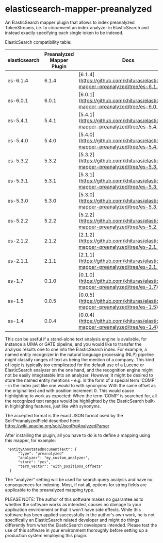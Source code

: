 elasticsearch-mapper-preanalyzed
================================

An ElasticSearch mapper plugin that allows to index preanalyzed TokenStreams, i.e. to circumvent an index analyzer in ElasticSearch and instead exactly specifying each single token to be indexed.

ElasticSearch compatibility table:

| elasticsearch |  Preanalyzed Mapper Plugin | Docs
|---------------|----------------------------|------
| es-6.1.4      |  6.1.4 | [6.1.4] (https://github.com/khituras/elasticsearch-mapper-preanalyzed/tree/es-6.1.4)
| es-6.0.1      |  6.0.1 | [6.0.1] (https://github.com/khituras/elasticsearch-mapper-preanalyzed/tree/es-6.0.1)
| es-5.4.1      |  5.4.1 | [5.4.1] (https://github.com/khituras/elasticsearch-mapper-preanalyzed/tree/es-5.4.1)
| es-5.4.0      |  5.4.0 | [5.4.0] (https://github.com/khituras/elasticsearch-mapper-preanalyzed/tree/es-5.4.0)
| es-5.3.2      |  5.3.2 | [5.3.2] (https://github.com/khituras/elasticsearch-mapper-preanalyzed/tree/es-5.3.2)
| es-5.3.1      |  5.3.1 | [5.3.1] (https://github.com/khituras/elasticsearch-mapper-preanalyzed/tree/es-5.3.1)
| es-5.3.0      |  5.3.0 | [5.3.0] (https://github.com/khituras/elasticsearch-mapper-preanalyzed/tree/es-5.3.0)
| es-5.2.2      |  5.2.2 | [5.2.2] (https://github.com/khituras/elasticsearch-mapper-preanalyzed/tree/es-5.2.2)
| es-2.1.2      |  2.1.2 | [2.1.2] (https://github.com/khituras/elasticsearch-mapper-preanalyzed/tree/es-2.1.2)
| es-2.1.1      |  2.1.1 | [2.1.1] (https://github.com/khituras/elasticsearch-mapper-preanalyzed/tree/es-2.1.1)
| es-1.7		|  0.1.0 | [0.1.0] (https://github.com/khituras/elasticsearch-mapper-preanalyzed/tree/es-1.7)
| es-1.5        |  0.0.5 | [0.0.5] (https://github.com/khituras/elasticsearch-mapper-preanalyzed/tree/es-1.5)
| es-1.4        |  0.0.4 | [0.0.4] (https://github.com/khituras/elasticsearch-mapper-preanalyzed/tree/es-1.4)

This can be useful if a stand-alone text analysis engine is available, for instance a UIMA or GATE pipeline, and you would like to transfer the analysis results one to one into the ElasticSearch index.
For example, a named entity recognizer in the natural language processing (NLP) pipeline might classify ranges of text as being the mention of a company. This kind of logic is typically too complicated for the default use of a Lucene or ElasticSearch analyzer on the one hand, and the recognition engine might not be easily integratable into an analyzer. However, it might be desired to store the named entity mentions - e.g. in the form of a special term 'COMP' - in the index just like one would to with synonyms: With the same offset as the original text and with position increment 0. This would cause highlighting to work as expected: When the term 'COMP' is searched for, all the recognized text ranges would be highlighted by the ElasticSearch built-in highlighting features, just like with synonyms.

The accepted format is the exact JSON format used by the SolrPreanalyzedField described here: https://wiki.apache.org/solr/JsonPreAnalyzedParser

After installing the plugin, all you have to do is to define a mapping using this mapper, for example:

     "entityAnnotatedDocumentText": {
          "type": "preanalyzed"
          "analyzer": "my_custom_analyzer",
          "store": "yes",
          "term_vector": "with_positions_offsets"
      }
        
The "analyzer" setting will be used for search query analysis and have no consequences for indexing.
Most, if not all, options for string fields are applicable to the preanalyzed mapping type.

PLEASE NOTE: The author of this software makes no guarantee as to whether the software works as intended, causes no damage to your application environment or that it won't have side effects. While this software has been applied successfully in the author's own work, he is not specifically an ElasticSearch related developer and might do things differently from what the ElasticSearch developers intended. Please test the use of this software in your environment thoroughly before setting up a production system employing this plugin.
